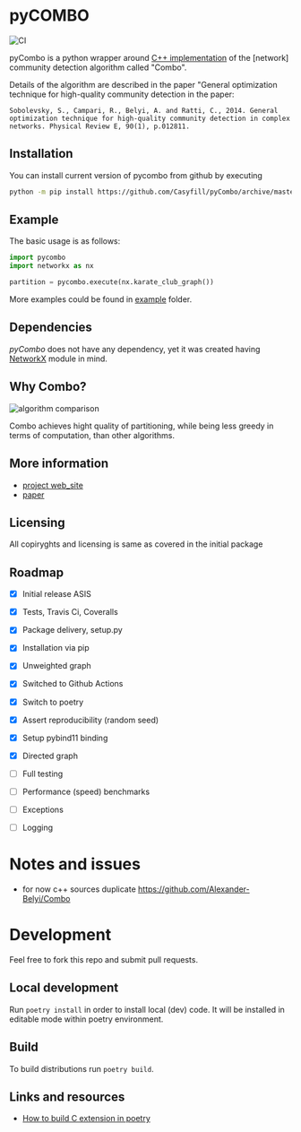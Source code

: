 # pyCOMBO
![CI](https://github.com/Casyfill/pyCombo/workflows/CI/badge.svg)

pyCombo is a python wrapper around [C++ implementation](https://github.com/Alexander-Belyi/Combo) of the [network] community detection algorithm called "Combo".

Details of the algorithm are described in the paper "General optimization technique for high-quality community detection in the paper:

```
Sobolevsky, S., Campari, R., Belyi, A. and Ratti, C., 2014. General optimization technique for high-quality community detection in complex networks. Physical Review E, 90(1), p.012811.
```

## Installation
You can install current version of pycombo from github by executing
```bash
python -m pip install https://github.com/Casyfill/pyCombo/archive/master.tar.gz#egg=pycombo
```

## Example
The basic usage is as follows:
```python
import pycombo
import networkx as nx

partition = pycombo.execute(nx.karate_club_graph())
```
More examples could be found in [example](https://github.com/Casyfill/pyCombo/tree/master/example) folder.

## Dependencies
*pyCombo* does not have any dependency, yet it was created having [NetworkX](https://networkx.github.io/) module in mind.

## Why Combo?
![algorithm comparison](http://senseable.mit.edu/community_detection/img/plot_yoon_01.png)

Combo achieves hight quality of partitioning, while being less greedy in terms of computation, than other algorithms.



## More information
- [project web_site](http://senseable.mit.edu/community_detection/)
- [paper](http://journals.aps.org/pre/abstract/10.1103/PhysRevE.90.012811)

## Licensing
All copiryghts and licensing is same as covered in the initial package

## Roadmap
- [x] Initial release ASIS
- [x] Tests, Travis Ci, Coveralls
- [x] Package delivery, setup.py
- [x] Installation via pip
- [x] Unweighted graph
- [x] Switched to Github Actions
- [x] Switch to poetry
- [x] Assert reproducibility (random seed)
- [x] Setup pybind11 binding
- [x] Directed graph
- [ ] Full testing
- [ ] Performance (speed) benchmarks
- [ ] Exceptions
- [ ] Logging


# Notes and issues
- for now c++ sources duplicate https://github.com/Alexander-Belyi/Combo

# Development
Feel free to fork this repo and submit pull requests.

## Local development
Run `poetry install` in order to install local (dev) code.
It will be installed in editable mode within poetry environment.

## Build
To build distributions run `poetry build`.

## Links and resources
- [How to build C extension in poetry](https://github.com/python-poetry/poetry/issues/2740)
